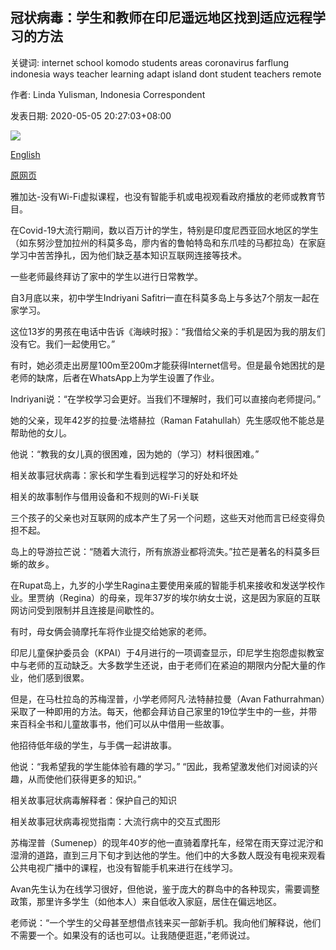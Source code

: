 ## 冠状病毒：学生和教师在印尼遥远地区找到适应远程学习的方法

关键词: internet school komodo students areas coronavirus farflung indonesia ways teacher learning adapt island dont student teachers remote

作者: Linda Yulisman, Indonesia Correspondent

发表日期: 2020-05-05 20:27:03+08:00

![](https://www.straitstimes.com/sites/default/files/styles/x_large/public/articles/2020/05/05/ctindo.jpg?itok=NvEPpywm)

[English](Coronavirus%3A%20Students%20and%20teachers%20find%20ways%20to%20adapt%20to%20remote%20learning%20in%20far-flung%20areas%20of%20Indonesia.md)

[原网页](https://www.straitstimes.com/asia/se-asia/coronavirus-students-and-teachers-find-ways-to-adapt-to-remote-learning-in-far-flung)

雅加达-没有Wi-Fi虚拟课程，也没有智能手机或电视观看政府播放的老师或教育节目。

在Covid-19大流行期间，数以百万计的学生，特别是印度尼西亚回水地区的学生（如东努沙登加拉州的科莫多岛，廖内省的鲁帕特岛和东爪哇的马都拉岛）在家庭学习中苦苦挣扎，因为他们缺乏基本知识互联网连接等技术。

一些老师最终拜访了家中的学生以进行日常教学。

自3月底以来，初中学生Indriyani Safitri一直在科莫多岛上与多达7个朋友一起在家学习。

这位13岁的男孩在电话中告诉《海峡时报》：“我借给父亲的手机是因为我的朋友们没有它。我们一起使用它。”

有时，她必须走出房屋100m至200m才能获得Internet信号。但是最令她困扰的是老师的缺席，后者在WhatsApp上为学生设置了作业。

Indriyani说：“在学校学习会更好。当我们不理解时，我们可以直接向老师提问。”

她的父亲，现年42岁的拉曼·法塔赫拉（Raman Fatahullah）先生感叹他不能总是帮助他的女儿。

他说：“教我的女儿真的很困难，因为她的（学习）材料很困难。”

相关故事冠状病毒：家长和学生看到远程学习的好处和坏处

相关的故事制作与借用设备和不规则的Wi-Fi关联

三个孩子的父亲也对互联网的成本产生了另一个问题，这些天对他而言已经变得负担不起。

岛上的导游拉芒说：“随着大流行，所有旅游业都将流失。”拉芒是著名的科莫多巨蜥的故乡。

在Rupat岛上，九岁的小学生Ragina主要使用亲戚的智能手机来接收和发送学校作业。里贾纳（Regina）的母亲，现年37岁的埃尔纳女士说，这是因为家庭的互联网访问受到限制并且连接是间歇性的。

有时，母女俩会骑摩托车将作业提交给她家的老师。

印尼儿童保护委员会（KPAI）于4月进行的一项调查显示，印尼学生抱怨虚拟教室中与老师的互动缺乏。大多数学生还说，由于老师们在紧迫的期限内分配大量的作业，他们感到很累。

但是，在马杜拉岛的苏梅涅普，小学老师阿凡·法特赫拉曼（Avan Fathurrahman）采取了一种即用的方法。每天，他都会拜访自己家里的19位学生中的一些，并带来百科全书和儿童故事书，他们可以从中借用一些故事。

他招待低年级的学生，与手偶一起讲故事。

他说：“我希望我的学生能体验有趣的学习。” “因此，我希望激发他们对阅读的兴趣，从而使他们获得更多的知识。”

相关故事冠状病毒解释者：保护自己的知识

相关故事冠状病毒视觉指南：大流行病中的交互式图形

苏梅涅普（Sumenep）的现年40岁的他一直骑着摩托车，经常在雨天穿过泥泞和湿滑的道路，直到三月下旬才到达他的学生。他们中的大多数人既没有电视来观看公共电视广播中的课程，也没有智能手机来进行在线学习。

Avan先生认为在线学习很好，但他说，鉴于庞大的群岛中的各种现实，需要调整政策，那里许多学生（如他本人）来自低收入家庭，居住在偏远地区。

老师说：“一个学生的父母甚至想借点钱来买一部新手机。我向他们解释说，他们不需要一个。如果没有的话也可以。让我随便逛逛，”老师说过。